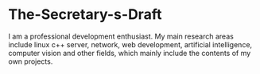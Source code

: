 # The-Secretary-s-Draft
I am a professional development enthusiast. My main research areas include linux c++ server, network, web development, artificial intelligence, computer vision and other fields, which mainly include the contents of my own projects.
